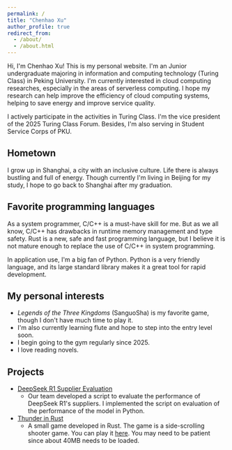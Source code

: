 ```yaml
---
permalink: /
title: "Chenhao Xu"
author_profile: true
redirect_from: 
  - /about/
  - /about.html
---
```


Hi, I'm Chenhao Xu! This is my personal website. I'm an Junior undergraduate majoring in information and computing technology (Turing Class) in Peking University. I'm currently interested in cloud computing researches, especially in the areas of serverless computing. I hope my research can help improve the efficiency of cloud computing systems, helping to save energy and improve service quality.

I actively participate in the activities in Turing Class. I'm the vice president of the 2025 Turing Class Forum. Besides, I'm also serving in Student Service Corps of PKU.

## Hometown

I grow up in Shanghai, a city with an inclusive culture. Life there is always bustling and full of energy. Though currently I'm living in Beijing for my study, I hope to go back to Shanghai after my graduation.

## Favorite programming languages

As a system programmer, C/C++ is a must-have skill for me. But as we all know, C/C++ has drawbacks in runtime memory management and type safety. Rust is a new, safe and fast programming language, but I believe it is not mature enough to replace the use of C/C++ in system programming. 

In application use, I'm a big fan of Python. Python is a very friendly language, and its large standard library makes it a great tool for rapid development.

## My personal interests

- *Legends of the Three Kingdoms* (SanguoSha) is my favorite game, though I don't have much time to play it.
- I'm also currently learning flute and hope to step into the entry level soon.
- I begin going to the gym regularly since 2025.
- I love reading novels.

## Projects

- [DeepSeek R1 Supplier Evaluation](https://github.com/llm-router/DeepSeekRouter)
  * Our team developed a script to evaluate the performance of DeepSeek R1's suppliers. I implemented the script on evaluation of the performance of the model in Python.
- [Thunder in Rust](https://github.com/bucket-xv/Thunder-in-Rust)
  * A small game developed in Rust. The game is a side-scrolling shooter game. You can play it [here](https://bucket-xv.github.io/Thunder-in-Rust/). You may need to be patient since about 40MB needs to be loaded.


